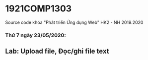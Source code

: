 # 1921COMP1303
Source code khóa "Phát triển Ứng dụng Web" HK2 - NH 2019.2020

### Thứ 7 ngày 23/05/2020:
## Lab: Upload file, Đọc/ghi file text